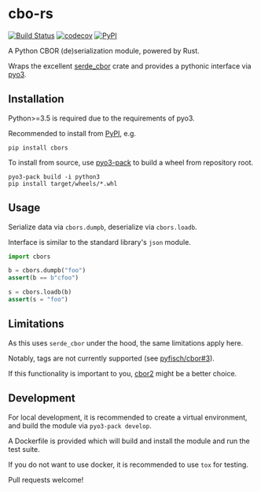 # cbo-rs
[![Build Status](https://travis-ci.org/mjkoo/cbors.svg?branch=master)](https://travis-ci.org/mjkoo/cbors)
[![codecov](https://codecov.io/gh/mjkoo/cbors/branch/master/graph/badge.svg)](https://codecov.io/gh/mjkoo/cbors)
[![PyPI](https://img.shields.io/pypi/v/cbors.svg)](https://pypi.org/project/cbors/)

A Python CBOR (de)serialization module, powered by Rust.

Wraps the excellent [serde_cbor](https://github.com/pyfisch/cbor) crate and provides a pythonic interface via [pyo3](https://github.com/PyO3/pyo3).

## Installation

Python>=3.5 is required due to the requirements of pyo3.

Recommended to install from [PyPI](https://pypi.org/project/cbors/), e.g.

```
pip install cbors
```

To install from source, use [pyo3-pack](https://github.com/PyO3/pyo3-pack) to build a wheel from repository root.

```
pyo3-pack build -i python3
pip install target/wheels/*.whl
```

## Usage

Serialize data via `cbors.dumpb`, deserialize via `cbors.loadb`.

Interface is similar to the standard library's `json` module.

```python
import cbors

b = cbors.dumpb("foo")
assert(b == b"cfoo")

s = cbors.loadb(b)
assert(s = "foo")
```

## Limitations

As this uses `serde_cbor` under the hood, the same limitations apply here.

Notably, tags are not currently supported (see [pyfisch/cbor#3](https://github.com/pyfisch/cbor/issues/3)).

If this functionality is important to you, [cbor2](https://pypi.org/project/cbor2/) might be a better choice.

## Development

For local development, it is recommended to create a virtual environment, and build the module via `pyo3-pack develop`.

A Dockerfile is provided which will build and install the module and run the test suite.

If you do not want to use docker, it is recommended to use `tox` for testing.

Pull requests welcome!
